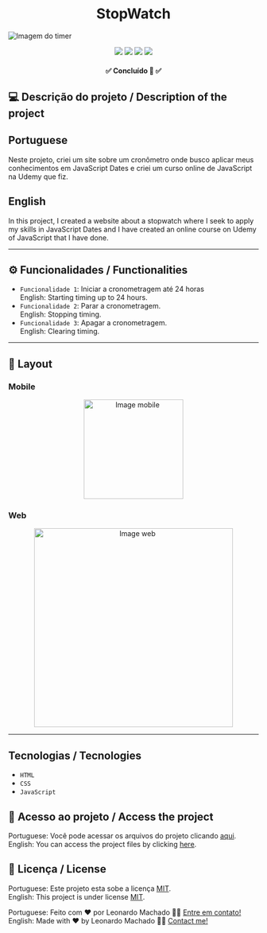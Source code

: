 <h1 align="center">StopWatch</h1>
<img src="https://user-images.githubusercontent.com/74615811/176546877-09ebab20-6a72-4105-b19c-df44c0c39232.png" alt="Imagem do timer">

<p align="center">
<img src="https://camo.githubusercontent.com/31ddbceac85190c41164841d133e4056da4d4ce57a1a3a8c7cbf40bff1cf71ed/68747470733a2f2f696d672e736869656c64732e696f2f6769746875622f6c6963656e73652f64726f70626f782f64726f70626f782d73646b2d6a617661">
<img src="https://user-images.githubusercontent.com/74615811/176503364-50b5ee48-3d6d-4ab3-ae4b-e6fb7724296b.svg">
<img src="https://user-images.githubusercontent.com/74615811/176503773-dd0bc4ec-fbde-4e70-80d6-9695ff5ef67c.svg">
<img src="https://img.shields.io/badge/Done%20by-Leonardo Machado-%df0000">
</p>

<h4 align="center"> 
 ✅ Concluído 🚀 ✅
</h4>

<!--
<p align="center">
 <a href="#-sobre-o-projeto">Description</a> •
 <a href="#-funcionalidades">Functionalities</a> •
 <a href="#-tecnologias">Tecnologies</a> • 
 <a href="#-acesso">Access</a> • 
 <a href="#user-content--licença">License</a>
</p>
-->

## 💻 Descrição do projeto / Description of the project

<h2>Portuguese</h2> Neste projeto, criei um site sobre um cronômetro onde busco aplicar meus conhecimentos em JavaScript Dates e criei um curso online de JavaScript na Udemy que fiz. <br>

<h2>English</h2> In this project, I created a website about a stopwatch where I seek to apply my skills in JavaScript Dates and I have created an online course on Udemy of JavaScript that I have done.

---

## ⚙️ Funcionalidades / Functionalities
- `Funcionalidade 1`: Iniciar a cronometragem até 24 horas <br>
English: Starting timing up to 24 hours.
- `Funcionalidade 2`: Parar a cronometragem. <br>
English: Stopping timing.
- `Funcionalidade 3`: Apagar a cronometragem. <br>
English: Clearing timing.

---

## 🎨 Layout

### Mobile

<p align="center">
  <img alt="Image mobile" src="https://user-images.githubusercontent.com/74615811/176547848-0c99aba6-00f6-4244-9b0a-80d330cee2cb.png" width="200px">
  
</p>

### Web

<p align="center" style="display: flex; align-items: flex-start; justify-content: center;">
  <img alt="Image web" src="https://user-images.githubusercontent.com/74615811/176547600-8e89bd57-5ea9-4b51-b45f-84a21f11995c.png" width="400px">

</p>

---

## Tecnologias / Tecnologies
- ``HTML``
- ``CSS``
- ``JavaScript``

## 📁 Acesso ao projeto / Access the project

Portuguese: Você pode acessar os arquivos do projeto clicando [aqui](https://github.com/LeonardoMancilha/Stopwatch/find/main). <br>
English: You can access the project files by clicking [here](https://github.com/LeonardoMancilha/Stopwatch/find/main).

## 📝 Licença / License

Portuguese: Este projeto esta sobe a licença [MIT](./LICENSE). <br>
English: This project is under license [MIT](./LICENSE).

Portuguese: Feito com ❤️ por Leonardo Machado 👋🏽 [Entre em contato!](https://www.linkedin.com/in/leonardomancilha/) <br>
English: Made with ❤️ by Leonardo Machado 👋🏽 [Contact me!](https://www.linkedin.com/in/leonardomancilha/)
